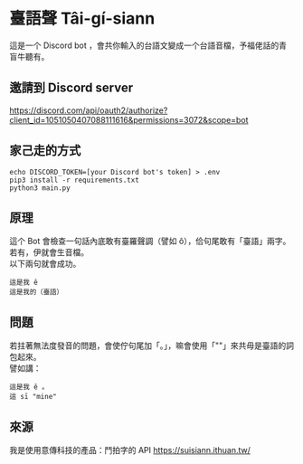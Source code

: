 # 臺語聲 Tâi-gí-siann
這是一个 Discord bot ，會共你輸入的台語文變成一个台語音檔，予福佬話的青盲牛聽有。

## 邀請到 Discord server
https://discord.com/api/oauth2/authorize?client_id=1051050407088111616&permissions=3072&scope=bot

## 家己走的方式
```
echo DISCORD_TOKEN=[your Discord bot's token] > .env
pip3 install -r requirements.txt
python3 main.py
```

## 原理
這个 Bot 會檢查一句話內底敢有臺羅聲調（譬如 ô），佮句尾敢有「臺語」兩字。  
若有，伊就會生音檔。  
以下兩句就會成功。  
```
這是我 ê
這是我的（臺語）
```

## 問題
若拄著無法度發音的問題，會使佇句尾加「。」，嘛會使用「""」來共毋是臺語的詞包起來。  
譬如講：  
```
這是我 ê 。
這 sī "mine"
```

## 來源
我是使用意傳科技的產品：鬥拍字的 API https://suisiann.ithuan.tw/
